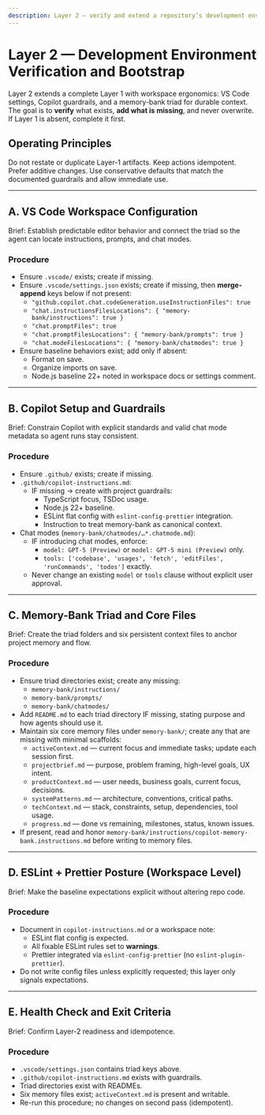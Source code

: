 ```yaml
--- 
description: Layer 2 — verify and extend a repository’s development environment without overwriting; add only missing VS Code, Copilot, and memory-bank triad elements; supports clean bootstrap after Layer 1.
---
```


<!-- memory-bank/instructions/layer-2-verify-and-bootstrap.instructions.md -->

# Layer 2 — Development Environment Verification and Bootstrap

Layer 2 extends a complete Layer 1 with workspace ergonomics: VS Code settings, Copilot guardrails, and a memory-bank triad for durable context. The goal is to **verify** what exists, **add what is missing**, and never overwrite. If Layer 1 is absent, complete it first.

## Operating Principles

Do not restate or duplicate Layer-1 artifacts. Keep actions idempotent. Prefer additive changes. Use conservative defaults that match the documented guardrails and allow immediate use.

---

## A. VS Code Workspace Configuration

Brief: Establish predictable editor behavior and connect the triad so the agent can locate instructions, prompts, and chat modes.

### Procedure
- Ensure `.vscode/` exists; create if missing.
- Ensure `.vscode/settings.json` exists; create if missing, then **merge-append** keys below if not present:
  - `"github.copilot.chat.codeGeneration.useInstructionFiles": true`
  - `"chat.instructionsFilesLocations": { "memory-bank/instructions": true }`
  - `"chat.promptFiles": true`
  - `"chat.promptFilesLocations": { "memory-bank/prompts": true }`
  - `"chat.modeFilesLocations": { "memory-bank/chatmodes": true }`
- Ensure baseline behaviors exist; add only if absent:
  - Format on save.
  - Organize imports on save.
  - Node.js baseline 22+ noted in workspace docs or settings comment.

---

## B. Copilot Setup and Guardrails

Brief: Constrain Copilot with explicit standards and valid chat mode metadata so agent runs stay consistent.

### Procedure
- Ensure `.github/` exists; create if missing.
- `.github/copilot-instructions.md`:
  - IF missing → create with project guardrails:
    - TypeScript focus, TSDoc usage.
    - Node.js 22+ baseline.
    - ESLint flat config with `eslint-config-prettier` integration.
    - Instruction to treat memory-bank as canonical context.
- Chat modes (`memory-bank/chatmodes/…*.chatmode.md`):
  - IF introducing chat modes, enforce:
    - `model: GPT-5 (Preview)` or `model: GPT-5 mini (Preview)` only.
    - `tools: ['codebase', 'usages', 'fetch', 'editFiles', 'runCommands', 'todos']` exactly.
  - Never change an existing `model` or `tools` clause without explicit user approval.

---

## C. Memory-Bank Triad and Core Files

Brief: Create the triad folders and six persistent context files to anchor project memory and flow.

### Procedure
- Ensure triad directories exist; create any missing:
  - `memory-bank/instructions/`
  - `memory-bank/prompts/`
  - `memory-bank/chatmodes/`
- Add `README.md` to each triad directory IF missing, stating purpose and how agents should use it.
- Maintain six core memory files under `memory-bank/`; create any that are missing with minimal scaffolds:
  - `activeContext.md` — current focus and immediate tasks; update each session first.
  - `projectbrief.md` — purpose, problem framing, high-level goals, UX intent.
  - `productContext.md` — user needs, business goals, current focus, decisions.
  - `systemPatterns.md` — architecture, conventions, critical paths.
  - `techContext.md` — stack, constraints, setup, dependencies, tool usage.
  - `progress.md` — done vs remaining, milestones, status, known issues.
- If present, read and honor `memory-bank/instructions/copilot-memory-bank.instructions.md` before writing to memory files.

---

## D. ESLint + Prettier Posture (Workspace Level)

Brief: Make the baseline expectations explicit without altering repo code.

### Procedure
- Document in `copilot-instructions.md` or a workspace note:
  - ESLint flat config is expected.
  - All fixable ESLint rules set to **warnings**.
  - Prettier integrated via `eslint-config-prettier` (no `eslint-plugin-prettier`).
- Do not write config files unless explicitly requested; this layer only signals expectations.

---

## E. Health Check and Exit Criteria

Brief: Confirm Layer-2 readiness and idempotence.

### Procedure
- `.vscode/settings.json` contains triad keys above.
- `.github/copilot-instructions.md` exists with guardrails.
- Triad directories exist with READMEs.
- Six memory files exist; `activeContext.md` is present and writable.
- Re-run this procedure; no changes on second pass (idempotent).
